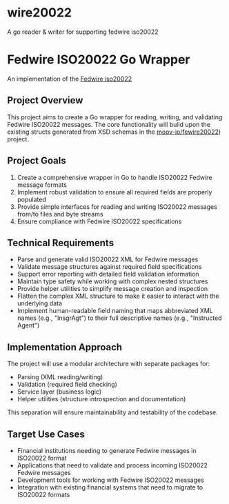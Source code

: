 # wire20022
A go reader &amp; writer for supporting fedwire iso20022 

# Fedwire ISO20022 Go Wrapper

An implementation of the [Fedwire iso20022](https://www.frbservices.org/financial-services/fednow/what-is-iso-20022-why-does-it-matter)

## Project Overview

This project aims to create a Go wrapper for reading, writing, and validating Fedwire ISO20022 messages. The core functionality will build upon the existing structs generated from XSD schemas in the [moov-io/fewire20022](https://github.com/moov-io/fedwire20022)) project.

## Project Goals

1. Create a comprehensive wrapper in Go to handle ISO20022 Fedwire message formats
2. Implement robust validation to ensure all required fields are properly populated
3. Provide simple interfaces for reading and writing ISO20022 messages from/to files and byte streams
4. Ensure compliance with Fedwire ISO20022 specifications

## Technical Requirements

- Parse and generate valid ISO20022 XML for Fedwire messages
- Validate message structures against required field specifications
- Support error reporting with detailed field validation information
- Maintain type safety while working with complex nested structures
- Provide helper utilities to simplify message creation and inspection
- Flatten the complex XML structure to make it easier to interact with the underlying data
- Implement human-readable field naming that maps abbreviated XML names (e.g., "InsgrAgt") to their full descriptive names (e.g., "Instructed Agent")

## Implementation Approach

The project will use a modular architecture with separate packages for:

- Parsing (XML reading/writing)
- Validation (required field checking)
- Service layer (business logic)
- Helper utilities (structure introspection and documentation)

This separation will ensure maintainability and testability of the codebase.

## Target Use Cases

- Financial institutions needing to generate Fedwire messages in ISO20022 format
- Applications that need to validate and process incoming ISO20022 Fedwire messages
- Development tools for working with Fedwire ISO20022 messages
- Integration with existing financial systems that need to migrate to ISO20022 formats

